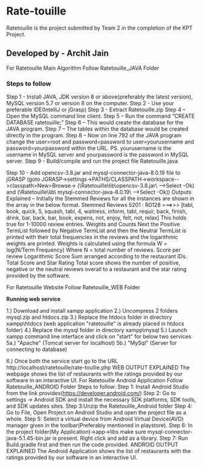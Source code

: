 # Rate-touille
Ratetouille is the project submitted by Team 2 in the completion of the KPT Project.
## Developed by - Archit Jain
For Ratetouille Main Algorithm Follow Ratetouille_JAVA Folder
### Steps to follow
Step 1 - Install JAVA, JDK version 8 or above(preferably the latest version), MySQL version 5.7 or version 8 on the computer.
Step 2 - Use your preferable IDE(IntelliJ or jGrasp)
Step 3 - Extract Ratetouille.zip
Step 4 – Open the MySQL command line client.
Step 5 – Run the command “CREATE DATABASE ratetouille;”
Step 6 – This would create the database for the JAVA program.
Step 7 – The tables within the database would be created directly in the program.
Step 8 – Now on line 792 of the JAVA program change the user=root and password=password to user=yourusername and password=yourpassword within the URL.
PS. yourusername is the username in MySQL server and yourpassword is the password in MySQL server.
Step 9 - Build/compile and run the project file Ratetouille.java
  
Step 10 - Add opencsv-3.8.jar and mysql-connector-java-8.0.19 file to jGRASP (goto JGRASP->settings->PATHS/CLASSPATH->workspace-->classpath>New>Browse->
(\Ratetouille\lib\opencsv-3.8.jar\ -->Select -Ok) and (\Ratetouille\lib\ mysql-connector-java-8.0.19\ -->Select -Ok))
Outputs Explained – 
Initially the Stemmed Reviews for all the instances are shown in the array in the below format.
Stemmed Reviews
5201 : R0128 ===>>> [tabl, book, quick, 5, squash, tabl, 4, waitress, inform, tabl, requir, back, finish, drink, bar, back, bar, book, expens, not, enjoy, felt, not, relax]
This holds true for 1-10000 review entries.
Weights and Counts
Next the Positive TermList followed by Negative TermList and then the Neutral TermList is printed with their total frequencies in the reviews and the logarithmic weights are printed. 
Weights is calculated using the formula
W = log(N/Term Frequency) 
Where N = total number of reviews.
Score per review
Logarithmic Score Sum arranged according to the restaurant IDs.
Total Score and Star Rating
Total score shows the number of positive, negative or the neutral reviews overall to a restaurant and the star rating provided by the software.

For Ratetouille Website Follow Ratetouille_WEB Folder

**Running web service** 

1.) Download and install xampp application
2.) Uncompress 2 folders mysql.zip and htdocs.zip
3.) Replace the htdocs folder in directory xampp\htdocs (web application "ratetouille" is already placed in htdocs folder)
4.) Replace the mysql folder in directory xampp\mysql
5.) Launch xampp command line interface and click on "start" for below two services
	5a.) "Apache" (Tomcat server for localhost)
	5b.) "MySql" (Server for connecting to database)

6.) Once both the service start go to the URL http://localhost/ratetouille/rate-toullie.php
WEB OUTPUT EXPLAINED
The webpage shows the list of restaurants with the ratings provided by our software in an interactive UI.
For Ratetouille Android Application Follow Ratetouille_ANDROID Folder
Steps to follow:
Step 1: Install Android Studio from the link provides(https://developer.android.com/)
Step 2: Go to settings -> Android SDK and install the necessary SDK platforms, SDK tools, and SDK updates sites.
Step 3:Unzip the Ratetouille_Android folder
Step 4: Go to File, Open Project on Android Studio and open the project file as a whole.
Step 5: Select a virtual device from Android Virtual Device(AVD) manager given in the toolbar(Preferably mentioned in playstore).
Step 6: In the project folder(My Application)->app->libs make sure mysql-connector-java-5.1.45-bin.jar is present. Right click and add as a library. 
Step 7: Run Build.gradle first and then run the code provided.
ANDROID OUTPUT EXPLAINED
The Android Application shows the list of restaurants with the ratings provided by our software in an interactive UI.




